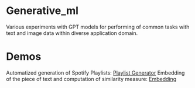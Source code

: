 # Generative_ml
Various experiments with GPT models for performing of common tasks with
text and image data within diverse application domain.

# Demos
Automatized generation of Spotify Playlists:
[Playlist Generator](https://markodjordjic.github.io/generative_ml/playlist_generator_demo.html)
Embedding of the piece of text and computation of similarity measure:
[Embedding](https://markodjordjic.github.io/generative_ml/embedding_demo.html)

